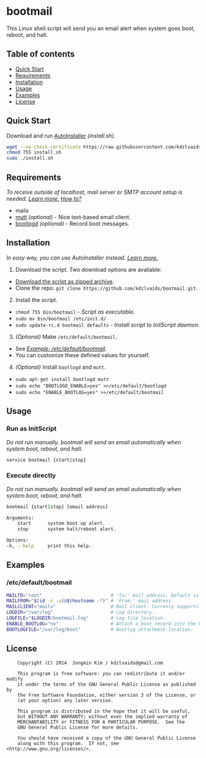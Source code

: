 # bootmail

This Linux shell script will send you an email alert when system goes boot, reboot, and halt.

## Table of contents

 - [Quick Start](#quick-start)
 - [Requirements](#requirements)
 - [Installation](#installation)
 - [Usage](#usage)
 - [Examples](#examples)
 - [License](#license)

## Quick Start

Download and run [AutoInstaller](https://raw.githubusercontent.com/kdzlvaids/bootmail/master/install.sh) *(install.sh)*.

```bash
wget --no-check-certificate https://raw.githubusercontent.com/kdzlvaids/bootmail/master/install.sh
chmod 755 install.sh
sudo ./install.sh
```

## Requirements

*To receive outside of localhost, mail server or SMTP account setup is needed. [Learn more.](https://www.debian.org/releases/stable/i386/ch08s05.html.en)* *[How to?](http://www.fclose.com/1411/sending-email-from-mailx-command-in-linux-using-gmails-smtp/#comment-487)*

 - mailx
 - [mutt](https://wiki.debian.org/Mutt) *(optional)*  - Nice text-based email client.
 - [bootlogd](https://wiki.debian.org/bootlogd) *(optional)*  - Record boot messages.

## Installation

*In easy way, you can use AutoInstaller instead. [Learn more.](#quick-start)*

1. Download the script.
Two download options are available:
 - [Download the script as zipped archive](https://github.com/kdzlvaids/bootmail/archive/master.zip).
 - Clone the repo: `git clone https://github.com/kdzlvaids/bootmail.git`.

2. Install the script.
 - `chmod 755 bin/bootmail` - *Script as executable.*
 - `sudo mv bin/bootmail /etc/init.d/`
 - `sudo update-rc.d bootmail defaults` - *Install script to InitScript daemon.*

3. *(Optional)* Make `/etc/default/bootmail`.
 - See *[Example: /etc/default/bootmail](#etcdefaultbootmail)*.
 - You can customize these defined values for yourself.

4. *(Optional)* Install `bootlogd` and `mutt`.
 - `sudo apt-get install bootlogd mutt`
 - `sudo echo "BOOTLOGD_ENABLE=yes" >>/etc/default/bootlogd`
 - `sudo echo "ENABLE_BOOTLOG=yes" >>/etc/default/bootmail`

## Usage

### Run as InitScript

*Do not run manually. bootmail will send an email automatically when system boot, reboot, and halt.*
```bash
service bootmail {start|stop}
```
### Execute directly

*Do not run manually. bootmail will send an email automatically when system boot, reboot, and halt.*
```bash
bootmail {start|stop} [email address]

Arguments:
    start      system boot up alert.
    stop       system halt/reboot alert.

Options:
-h, --help     print this help.
```

## Examples

### /etc/default/bootmail

```bash
MAILTO="root"                         # 'To:' mail address. Default is: 'root' in your local machine.
MAILFROM="$(id -n -u)@$(hostname -f)" # 'From:' mail address.
MAILCLIENT="mailx"                    # Mail client. Currenly supports: "mutt", "mail", "mailx"
LOGDIR="/var/log"                     # Log directory.
LOGFILE="$LOGDIR/bootmail.log"        # Log file location.
ENABLE_BOOTLOG="no"                   # Attach a boot record into the boot up mail.
BOOTLOGFILE="/var/log/boot"           # Bootlog attachment location.
```

## License

```
    Copyright (C) 2014  Jongmin Kim / kdzlvaids@gmail.com

    This program is free software: you can redistribute it and/or modify
    it under the terms of the GNU General Public License as published by
    the Free Software Foundation, either version 3 of the License, or
    (at your option) any later version.

    This program is distributed in the hope that it will be useful,
    but WITHOUT ANY WARRANTY; without even the implied warranty of
    MERCHANTABILITY or FITNESS FOR A PARTICULAR PURPOSE.  See the
    GNU General Public License for more details.

    You should have received a copy of the GNU General Public License
    along with this program.  If not, see <http://www.gnu.org/licenses/>.
```
